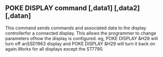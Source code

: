 ## POKE DISPLAY command [,data1] [,data2] [,datan]

This command sends commands and associated data to the display controllerfor a connected display. This allows the programmer to change parameters ofhow the display is configured. eg, POKE DISPLAY &H28 will turn off anSSD1963 display and POKE DISPLAY &H29 will turn it back on again.Works for all displays except the ST7790.